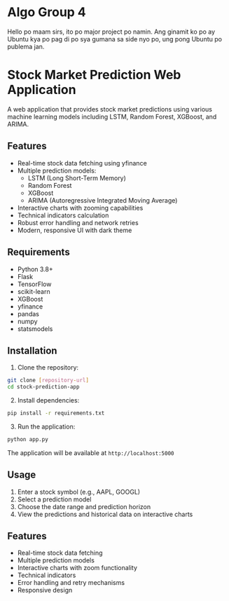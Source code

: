 # Algo Group 4

Hello po maam sirs, ito po major project po namin. Ang ginamit ko po ay Ubuntu kya po pag di po sya gumana sa side nyo po, ung pong Ubuntu po publema jan.



# Stock Market Prediction Web Application

A web application that provides stock market predictions using various machine learning models including LSTM, Random Forest, XGBoost, and ARIMA.

## Features

- Real-time stock data fetching using yfinance
- Multiple prediction models:
  - LSTM (Long Short-Term Memory)
  - Random Forest
  - XGBoost
  - ARIMA (Autoregressive Integrated Moving Average)
- Interactive charts with zooming capabilities
- Technical indicators calculation
- Robust error handling and network retries
- Modern, responsive UI with dark theme

## Requirements

- Python 3.8+
- Flask
- TensorFlow
- scikit-learn
- XGBoost
- yfinance
- pandas
- numpy
- statsmodels

## Installation

1. Clone the repository:
```bash
git clone [repository-url]
cd stock-prediction-app
```

2. Install dependencies:
```bash
pip install -r requirements.txt
```

3. Run the application:
```bash
python app.py
```

The application will be available at `http://localhost:5000`

## Usage

1. Enter a stock symbol (e.g., AAPL, GOOGL)
2. Select a prediction model
3. Choose the date range and prediction horizon
4. View the predictions and historical data on interactive charts

## Features

- Real-time stock data fetching
- Multiple prediction models
- Interactive charts with zoom functionality
- Technical indicators
- Error handling and retry mechanisms
- Responsive design




